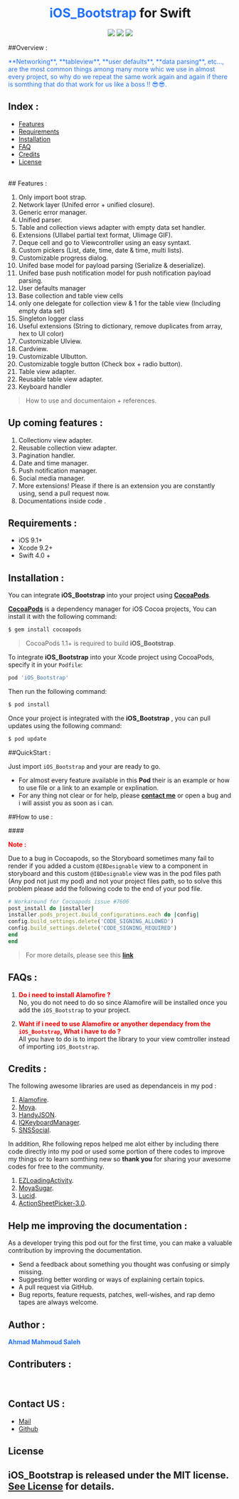 
<h1 align ="center">
<b style='color:#2270FF'>
iOS_Bootstrap
</b>
for Swift</h1>


<p align="center">
<a href="https://cocoapods.org/pods/iOS_Bootstrap"><img src="https://img.shields.io/cocoapods/v/iOS_Bootstrap.svg?style=flat"></a>
<a href="https://cocoapods.org/pods/iOS_Bootstrap/"><img src="https://img.shields.io/cocoapods/l/iOS_Bootstrap.svg?style=flat"></a>
<a href="https://cocoapods.org/pods/iOS_Bootstrap"><img src="https://img.shields.io/cocoapods/p/iOS_Bootstrap.svg?style=flat"></a>
</p>


##Overview :
<p style='color:#2270FF'>
**Networking**, **tableview**, **user defaults**, **data parsing**, etc..., are the most common things among many more whic we use in almost every project, so why do we repeat the same work again and again if there is somthing that do that work for us like a boss !! 😎😎.
</p>

## Index :

- [Features](#features:)
- [Requirements](#requirements:)
- [Installation](#installation:)
-  [FAQ](#faqs:)
- [Credits](#Credits:)
- [License](#License:)

<br>
## Features :

1. Only import boot strap.
2. Network layer (Unifed error + unified closure).
3. Generic error manager.
4. Unified parser.
5. Table and collection views adapter with empty data set handler.
6. Extensions (UIlabel partial text format, UIimage GIF).
7. Deque cell and go to Viewcontroller using an easy syntaxt.
8. Custom pickers (List, date, time, date & time, multi lists).
9. Customizable progress dialog.
10. Unifed base model for payload parsing (Serialize & deserialize).
11. Unifed base push notification model for push notification payload parsing.
12. User defaults manager
13. Base collection and table view cells
14. only one delegate for collection view & 1 for the table view (Including empty data set)
15. Singleton logger class
16. Useful extensions (String to dictionary, remove duplicates from array, hex to UI color)
17. Customizable UIview.
18. Cardview.
19. Customizable UIbutton.
20. Customizable toggle button (Check box + radio button).
21. Table view adapter.
22. Reusable table view adapter.
23. Keyboard handler


> How to use and documentaion + references.

## Up coming features :

1. Collectionv view adapter.
2.  Reusable collection view adapter.
3. Pagination handler.
4. Date and time manager.
5. Push notification manager.
6. Social media manager.
7. More extensions! Please if there is an extension you are constantly using, send a pull request now.
8. Documentations inside code .



## Requirements :

- iOS 9.1+
- Xcode 9.2+
- Swift 4.0 +

## Installation :

You can integrate __iOS_Bootstrap__ into your project using __[CocoaPods](http://cocoapods.org)__.

__[CocoaPods](http://cocoapods.org)__ is a dependency manager for iOS Cocoa projects, You can install it with the following command:

```bash
$ gem install cocoapods
```

> CocoaPods 1.1+ is required to build __iOS_Bootstrap__.

To integrate __iOS_Bootstrap__ into your Xcode project using CocoaPods, specify it in your `Podfile`:

```ruby
pod 'iOS_Bootstrap'
```

Then run the following command:

```bash
$ pod install
```

Once your project is integrated with the __iOS_Bootstrap__ , you can pull updates using the following command:

```bash
$ pod update
```

##QuickStart :

Just import  `iOS_Bootstrap` and your are ready to go.

>
- For almost every feature available in this __Pod__  their is an example or how to use file or a link to an example or explination.
- For any thing not clear or for help, please  __[contact me](#Contact-US-:)__ or open a bug and i will assist you as soon as i can.


##How to use :

####__<p style='color:red'>Note :</p>__


Due to a bug in Cocoapods, so the Storyboard sometimes many fail to render if you added a custom ```@IBDesignable``` view to a component in storyboard and this custom ```@IBDesignable``` view was in the pod files path (Any pod not just my pod) and not your project files path, so to solve this problem please add the following code to the end of your pod file.


```ruby
# Workaround for Cocoapods issue #7606
post_install do |installer|
installer.pods_project.build_configurations.each do |config|
config.build_settings.delete('CODE_SIGNING_ALLOWED')
config.build_settings.delete('CODE_SIGNING_REQUIRED')
end
end

```
> For more details, please see this __[link](https://github.com/CocoaPods/CocoaPods/issues/7606#issuecomment-381279098)__




## FAQs :

1.  <b style='color:red'>__Do i need to install Alamofire ?__</b><br>
No, you do not need to do so since Alamofire will be installed  once you add  the `iOS_Bootstrap` to your project.

2. <b style='color:red'>__Waht if i need to use Alamofire or anyother dependacy from the `iOS_Bootstrap`, What i have to do ?__</b><br>
All you have to do is to import the library to your view comtroller instead of importing `iOS_Bootstrap`.




## Credits :

The following awesome libraries are used as dependanceis in my pod :

1. [Alamofire](https://github.com/Alamofire/Foundation).
2. [Moya](https://github.com/Moya/Moya).
3. [HandyJSON](https://github.com/alibaba/HandyJSON).
4. [IQKeyboardManager](https://github.com/hackiftekhar/IQKeyboardManager).
5. [SNSSocial](https://github.com/smartnsoft/SNSSocial).

In addition, Rhe following repos helped me alot either by including there code directly into my pod or used some portion of there codes to improve my things or to learn somthing new so __**thank you**__ for sharing your awesome codes for free to the community.

1. [EZLoadingActivity](https://github.com/goktugyil/EZLoadingActivity).
2. [MoyaSugar](https://github.com/devxoul/MoyaSugar).
3. [Lucid](https://github.com/levibostian/Lucid).
2. [ActionSheetPicker-3.0](https://github.com/skywinder/ActionSheetPicker-3.0).

## Help me improving the documentation :

As a developer trying this pod out for the first time, you can make a valuable contribution by improving the documentation.

-  Send a feedback about something you thought was confusing or simply missing.
-  Suggesting better wording or ways of explaining certain topics.
-  A pull request via GitHub.
-  Bug reports, feature requests, patches, well-wishes, and rap demo tapes are always welcome.


## Author :

<b style='color:#2270FF'>Ahmad Mahmoud Saleh</b>


## Contributers :

<br>

## Contact US :
- [Mail](mailto:ams.eng@hotmail.com "Send Mail")
- [Github](https://github.com/ahmadmssm "Author's Github account")






## License

__iOS_Bootstrap__  is released under the MIT license. __[See License](https://github.com/ahmadmssm/iOS_Bootstrap/blob/master/LICENSE)__ for details.
---
